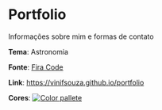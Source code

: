 # Portfolio

Informações sobre mim e formas de contato

**Tema**: Astronomia

**Fonte**: [Fira Code](https://github.com/tonsky/FiraCode)

**Link**: https://vinifsouza.github.io/portfolio

**Cores**: 
[![Color pallete](https://i.imgur.com/nPZf7iH.png)](https://coolors.co/090e12-0d141e)

